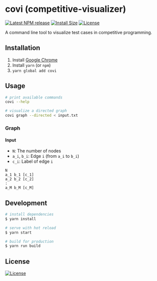 # covi (competitive-visualizer)

[![Latest NPM release][npm-badge]][npm-badge-url]
[![Install Size][npm-size-badge]][npm-size-badge-url]
[![License][license-badge]][license-badge-url]

A command line tool to visualize test cases in competitive programming.

## Installation

1. Install [Google Chrome](https://www.google.com/chrome/)
2. Install `yarn` (or `npm`)
3. `yarn global add covi`

## Usage

```bash
# print available commands
covi --help

# visualize a directed graph
covi graph --directed < input.txt
```

### Graph

#### Input

- `N`: The number of nodes
- `a_i`, `b_i`: Edge `i` (from `a_i` to `b_i`)
- `c_i`: Label of edge `i`

```
N
a_1 b_1 [c_1]
a_2 b_2 [c_2]
:
a_M b_M [c_M]
```

## Development

```bash
# install dependencies
$ yarn install

# serve with hot reload
$ yarn start

# build for production
$ yarn run build
```

## License

[![License][license-badge]][license-badge-url]

[npm-badge]: https://img.shields.io/npm/v/covi.svg
[npm-badge-url]: https://www.npmjs.com/package/covi
[npm-size-badge]: https://packagephobia.now.sh/badge?p=covi
[npm-size-badge-url]: https://packagephobia.now.sh/result?p=covi
[license-badge]: https://img.shields.io/github/license/rdrgn/covi
[license-badge-url]: ./LICENSE

